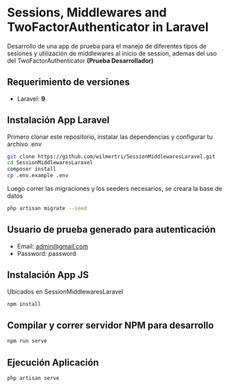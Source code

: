 # Sessions, Middlewares and TwoFactorAuthenticator in Laravel
Desarrollo de una app de prueba para el manejo de diferentes tipos de sesiones y utilización de middlewares al inicio de session, ademas del uso del TwoFactorAuthenticator **(Prueba Desarrollador)**

## Requerimiento de versiones
- Laravel: **9**

## Instalación App Laravel

Primero clonar este repositorio, instalar las dependencias y configurar tu archivo .env

```sh
git clone https://github.com/wilmertri/SessionMiddlewaresLaravel.git
cd SessionMiddlewaresLaravel
composer install
cp .env.example .env
```

Luego correr las migraciones y los seeders necesarios, se creara la base de datos

```sh
php artisan migrate --seed
```

## Usuario de prueba generado para autenticación

- Email: admin@gmail.com
- Password: password

## Instalación App JS

Ubicados en SessionMiddlewaresLaravel

```sh
npm install
```

## Compilar y correr servidor NPM para desarrollo
```sh
npm run serve
```

## Ejecución Aplicación
```
php artisan serve
```
